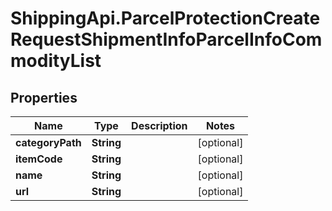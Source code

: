 # ShippingApi.ParcelProtectionCreateRequestShipmentInfoParcelInfoCommodityList

## Properties

Name | Type | Description | Notes
------------ | ------------- | ------------- | -------------
**categoryPath** | **String** |  | [optional] 
**itemCode** | **String** |  | [optional] 
**name** | **String** |  | [optional] 
**url** | **String** |  | [optional] 


